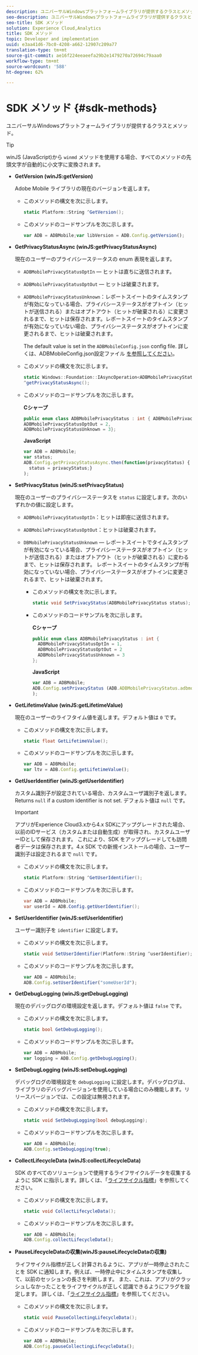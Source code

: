 ```yaml
---
description: ユニバーサルWindowsプラットフォームライブラリが提供するクラスとメソッド。
seo-description: ユニバーサルWindowsプラットフォームライブラリが提供するクラスとメソッド。
seo-title: SDK メソッド
solution: Experience Cloud,Analytics
title: SDK メソッド
topic: Developer and implementation
uuid: e3aa41d6-7bc0-4208-a662-12907c209a77
translation-type: tm+mt
source-git-commit: ae16f224eeaeefa29b2e1479270a72694c79aaa0
workflow-type: tm+mt
source-wordcount: '588'
ht-degree: 62%

---
```



# SDK メソッド {#sdk-methods}

ユニバーサルWindowsプラットフォームライブラリが提供するクラスとメソッド。

>[!TIP]
>
>winJS (JavaScript)から `winmd` メソッドを使用する場合、すべてのメソッドの先頭文字が自動的に小文字に変換されます。

* **GetVersion (winJS:getVersion)**

   Adobe Mobile ライブラリの現在のバージョンを返します。

   * このメソッドの構文を次に示します。

      ```csharp
      static Platform::String ^GetVersion();
      ```

   * このメソッドのコードサンプルを次に示します。

      ```js
      var ADB = ADBMobile;var libVersion = ADB.Config.getVersion();
      ```

* **GetPrivacyStatusAsync (winJS:getPrivacyStatusAsync)**

   現在のユーザーのプライバシーステータスの enum 表現を返します。

   * `ADBMobilePrivacyStatusOptIn`  — ヒットは直ちに送信されます。
   * `ADBMobilePrivacyStatusOptOut`  — ヒットは破棄されます。
   * `ADBMobilePrivacyStatusUnknown`：レポートスイートのタイムスタンプが有効になっている場合、プライバシーステータスがオプトイン（ヒットが送信される）またはオプトアウト（ヒットが破棄される）に変更されるまで、ヒットは保存されます。レポートスイートのタイムスタンプが有効になっていない場合、プライバシーステータスがオプトインに変更されるまで、ヒットは破棄されます。

      The default value is set in the `ADBMobileConfig.json` config file. 詳しくは、ADBMobileConfig.json設定ファイル [を参照してください](/help/universal-windows/c-configuration/c.json.md)。

   * このメソッドの構文を次に示します。

      ```csharp
      static Windows::Foundation::IAsyncOperation<ADBMobilePrivacyStatus>
      ^getPrivacyStatusAsync();
      ```

   * このメソッドのコードサンプルを次に示します。

      **Cシャープ**

      ```csharp
      public enum class ADBMobilePrivacyStatus : int { ADBMobilePrivacyStatusOptIn = 1, 
      ADBMobilePrivacyStatusOptOut = 2, 
      ADBMobilePrivacyStatusUnknown = 3};
      ```

      **JavaScript**

      ```javascript
      var ADB = ADBMobile;
      var status;
      ADB.Config.getPrivacyStatusAsync.then(function(privacyStatus) {
        status = privacyStatus;}
      );
      ```

* **SetPrivacyStatus (winJS:setPrivacyStatus)**

   現在のユーザーのプライバシーステータスを `status` に設定します。次のいずれかの値に設定します。
   * `ADBMobilePrivacyStatusOptIn`：ヒットは即座に送信されます。
   * `ADBMobilePrivacyStatusOptOut`：ヒットは破棄されます。
   * `DBMobilePrivacyStatusUnknown`  — レポートスイートでタイムスタンプが有効になっている場合、プライバシーステータスがオプトイン（ヒットが送信される）またはオプトアウト（ヒットが破棄される）に変わるまで、ヒットは保存されます。 レポートスイートのタイムスタンプが有効になっていない場合、プライバシーステータスがオプトインに変更されるまで、ヒットは破棄されます。

      * このメソッドの構文を次に示します。

         ```csharp
         static void SetPrivacyStatus(ADBMobilePrivacyStatus status);
         ```

      * このメソッドのコードサンプルを次に示します。

         **Cシャープ**

         ```csharp
         public enum class ADBMobilePrivacyStatus : int { 
           ADBMobilePrivacyStatusOptIn = 1, 
           ADBMobilePrivacyStatusOptOut = 2
           ADBMobilePrivacyStatusUnknown = 3
         };
         ```

         **JavaScript**

         ```js
         var ADB = ADBMobile;
         ADB.Config.setPrivacyStatus (ADB.ADBMobilePrivacyStatus.adbmobilePrivacyStatusOptIn
         );
         ```

* **GetLifetimeValue (winJS:getLifetimeValue)**

   現在のユーザーのライフタイム値を返します。デフォルト値は `0` です。

   * このメソッドの構文を次に示します。

      ```csharp
      static float GetLifetimeValue(); 
      ```

   * このメソッドのコードサンプルを次に示します。

      ```js
      var ADB = ADBMobile;
      var ltv = ADB.Config.getLifetimeValue();
      ```

* **GetUserIdentifier (winJS:getUserIdentifier)**

   カスタム識別子が設定されている場合、カスタムユーザ識別子を返します。 Returns `null` if a custom identifier is not set.
デフォルト値は `null` です。

   >[!IMPORTANT]
   >
   >アプリがExperience Cloud3.xから4.x SDKにアップグレードされた場合、以前のIDサービス（カスタムまたは自動生成）が取得され、カスタムユーザーIDとして保存されます。 これにより、SDK をアップグレードしても訪問者データは保存されます。4.x SDK での新規インストールの場合、ユーザー識別子は設定されるまで `null` です。

   * このメソッドの構文を次に示します。

      ```csharp
      static Platform::String ^GetUserIdentifier(); 
      ```

   * このメソッドのコードサンプルを次に示します。

      ```csharp
      var ADB = ADBMobile;
      var userId = ADB.Config.getUserIdentifier(); 
      ```

* **SetUserIdentifier (winJS:setUserIdentifier)**

   ユーザー識別子を `identifier` に設定します。

   * このメソッドの構文を次に示します。

      ```csharp
      static void SetUserIdentifier(Platform::String ^userIdentifier); 
      ```

   * このメソッドのコードサンプルを次に示します。

      ```javascript
      var ADB = ADBMobile;
      ADB.Config.setUserIdentifier("someUserId");
      ```

* **GetDebugLogging (winJS:getDebugLogging)**

   現在のデバッグログの環境設定を返します。デフォルト値は `false` です。

   * このメソッドの構文を次に示します。

      ```csharp
      static bool GetDebugLogging();
      ```

   * このメソッドのコードサンプルを次に示します。

      ```javascript
      var ADB = ADBMobile;
      var logging = ADB.Config.getDebugLogging();
      ```

* **SetDebugLogging (winJS:setDebugLogging)**

   デバッグログの環境設定を `debugLogging` に設定します。デバッグログは、ライブラリのデバッグバージョンを使用している場合にのみ機能します。リリースバージョンでは、この設定は無視されます。

   * このメソッドの構文を次に示します。

      ```csharp
      static void SetDebugLogging(bool debugLogging);
      ```

   * このメソッドのコードサンプルを次に示します。

      ```js
      var ADB = ADBMobile;
      ADB.Config.setDebugLogging(true);
      ```

* **CollectLifecycleData (winJS:collectLifecycleData)**

   SDK のすべてのソリューションで使用するライフサイクルデータを収集するように SDK に指示します。詳しくは、「[ライフサイクル指標](/help/universal-windows/metrics.md)」を参照してください。

   * このメソッドの構文を次に示します。

      ```csharp
      static void CollectLifecycleData();
      ```

   * このメソッドのコードサンプルを次に示します。

      ```js
      var ADB = ADBMobile;
      ADB.Config.collectLifecycleData();
      ```

* **PauseLifecycleData&#x200B;の収集(winJS:pauseLifecycleData&#x200B;の収集)**

   ライフサイクル指標が正しく計算されるように、アプリが一時停止されたことを SDK に通知します。例えば、一時停止中にタイムスタンプを収集して、以前のセッションの長さを判断します。 また、これは、アプリがクラッシュしなかったことをライフサイクルが正しく認識できるようにフラグを設定します。 詳しくは、「[ライフサイクル指標](/help/universal-windows/metrics.md)」を参照してください。

   * このメソッドの構文を次に示します。

      ```csharp
      static void PauseCollectingLifecycleData();
      ```

   * このメソッドのコードサンプルを次に示します。

      ```js
      var ADB = ADBMobile;
      ADB.Config.pauseCollectingLifecycleData(); 
      ```
